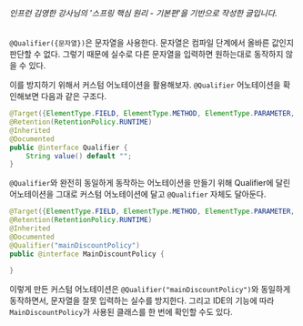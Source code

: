 ###### 인프런 김영한 강사님의 '스프링 핵심 원리 - 기본편'을 기반으로 작성한 글입니다.

`@Qualifier({문자열})`은 문자열을 사용한다. 문자열은 컴파일 단계에서 올바른 값인지 판단할 수 없다.
그렇기 때문에 실수로 다른 문자열을 입력하면 원하는대로 동작하지 않을 수 있다.

이를 방지하기 위해서 커스텀 어노테이션을 활용해보자.
`@Qualifier` 어노테이션을 확인해보면 다음과 같은 구조다.

```java
@Target({ElementType.FIELD, ElementType.METHOD, ElementType.PARAMETER, ElementType.TYPE, ElementType.ANNOTATION_TYPE})
@Retention(RetentionPolicy.RUNTIME)
@Inherited
@Documented
public @interface Qualifier {
    String value() default "";
}
```

`@Qualifier`와 완전히 동일하게 동작하는 어노테이션을 만들기 위해 Qualifier에 달린 어노테이션을 그대로 커스텀 어노테이션에 달고
`@Qualifier` 자체도 달아둔다.
```java
@Target({ElementType.FIELD, ElementType.METHOD, ElementType.PARAMETER, ElementType.TYPE, ElementType.ANNOTATION_TYPE})
@Retention(RetentionPolicy.RUNTIME)
@Inherited
@Documented
@Qualifier("mainDiscountPolicy")
public @interface MainDiscountPolicy {
    
}
```

이렇게 만든 커스텀 어노테이션은 `@Qualifier("mainDiscountPolicy")`와 동일하게 동작하면서, 문자열을 잘못 입력하는 실수를 방지한다.
그리고 IDE의 기능에 따라 `MainDiscountPolicy`가 사용된 클래스를 한 번에 확인할 수도 있다.